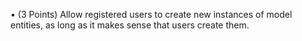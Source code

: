 • (3 Points) Allow registered users to create new instances of model
entities, as long as it makes sense that users create them.
